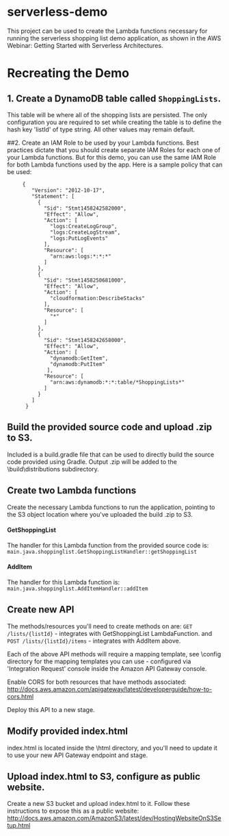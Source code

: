 # serverless-demo

This project can be used to create the Lambda functions necessary for running the serverless shopping list demo application, as shown in the AWS Webinar: Getting Started with Serverless Architectures.

# Recreating the Demo
## 1. Create a DynamoDB table called `ShoppingLists`.
This table will be where all of the shopping lists are persisted. The only configuration you are required to set while creating the table is to define the hash key 'listId' of type string.  All other values may remain default.

##2. Create an IAM Role to be used by your Lambda functions.
Best practices dictate that you should create separate IAM Roles for each one of your Lambda functions.  But for this demo, you can use the same IAM Role for both Lambda functions used by the app.  Here is a sample policy that can be used:


         {
    	    "Version": "2012-10-17",
            "Statement": [
              {
            	"Sid": "Stmt1458242582000",
            	"Effect": "Allow",
            	"Action": [
           	   	  "logs:CreateLogGroup",
              	  "logs:CreateLogStream",
                  "logs:PutLogEvents"
                ],
                "Resource": [
                  "arn:aws:logs:*:*:*"
                ]
              },
              {
                "Sid": "Stmt1458250681000",
           	    "Effect": "Allow",
                "Action": [
                  "cloudformation:DescribeStacks"
                ],
                "Resource": [
                  "*"
                ]
        	  },
              {
                "Sid": "Stmt1458242658000",
                "Effect": "Allow",
                "Action": [
                  "dynamodb:GetItem",
                  "dynamodb:PutItem"
                 ],
                "Resource": [
                  "arn:aws:dynamodb:*:*:table/*ShoppingLists*"
                ]
              }
            ]
          }
## Build the provided source code and upload .zip to S3.
Included is a build.gradle file that can be used to directly build the source code provided using Gradle.  Output .zip will be added to the \build\distributions subdirectory.

## Create two Lambda functions
Create the necessary Lambda functions to run the application, pointing to the S3 object location where you've uploaded the build .zip to S3.
#### GetShoppingList
The handler for this Lambda function from the provided source code is:
`main.java.shoppinglist.GetShoppingListHandler::getShoppingList`
#### AddItem
The handler for this Lambda function is:
`main.java.shoppinglist.AddItemHandler::addItem`

## Create new API
The methods/resources you'll need to create methods on are:
`GET /lists/{listId}` - integrates with GetShoppingList LambdaFunction.
and
`POST /lists/{listId}/items` - integrates with AddItem above.

Each of the above API methods will require a mapping template, see \config directory for the mapping templates you can use - configured via 'Integration Request' console inside the Amazon API Gateway console.

Enable CORS for both resources that have methods associated: http://docs.aws.amazon.com/apigateway/latest/developerguide/how-to-cors.html 

Deploy this API to a new stage.

## Modify provided index.html
index.html is located inside the \html directory, and you'll need to update it to use your new API Gateway endpoint and stage.

## Upload index.html to S3, configure as public website.
Create a new S3 bucket and upload index.html to it. Follow these instructions to expose this as a public website:
http://docs.aws.amazon.com/AmazonS3/latest/dev/HostingWebsiteOnS3Setup.html